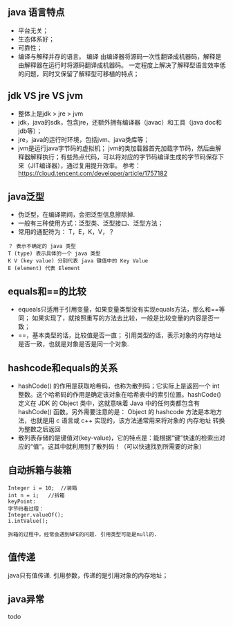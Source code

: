## java 语言特点
* 平台无关；
* 生态体系好；
* 可靠性；
* 编译与解释并存的语言。 编译 由编译器将源码一次性翻译成机器码，解释是 由解释器在运行时将源码翻译成机器码。  一定程度上解决了解释型语言效率低的问题，同时又保留了解释型可移植的特点；


## jdk VS jre  VS jvm 
* 整体上是jdk > jre > jvm
* jdk，java的sdk，包含jre，还额外拥有编译器（javac）和工具（java doc和jdb等）；
* jre，java的运行时环境，包括jvm、java类库等；
* jvm是运行java字节码的虚拟机； jvm的类加载器首先加载字节码，然后由解释器解释执行；有些热点代码，可以将对应的字节码编译生成的字节码保存下来（JIT编译器），通过复用提升效率。
参考：https://cloud.tencent.com/developer/article/1757182

## java泛型
* 伪泛型，在编译期间，会把泛型信息擦除掉.
* 一般有三种使用方式：泛型类、泛型接口、泛型方法；
* 常用的通配符为： T，E，K，V，？
```aidl
？ 表示不确定的 java 类型
T (type) 表示具体的一个 java 类型
K V (key value) 分别代表 java 键值中的 Key Value
E (element) 代表 Element
```


## equals和==的比较
* equeals只适用于引用变量，如果变量类型没有实现equals方法，那么和==等同； 如果实现了，就按照重写的方法去比较，一般是比较变量的内容是否一致；
* ==，基本类型的话，比较值是否一直； 引用类型的话，表示对象的内存地址是否一致，也就是对象是否是同一个对象.


## hashcode和equals的关系
* hashCode() 的作用是获取哈希码，也称为散列码；它实际上是返回一个 int 整数。这个哈希码的作用是确定该对象在哈希表中的索引位置。hashCode()定义在 JDK 的 Object 类中，这就意味着 Java 中的任何类都包含有 hashCode() 函数。另外需要注意的是： Object 的 hashcode 方法是本地方法，也就是用 c 语言或 c++ 实现的，该方法通常用来将对象的 内存地址 转换为整数之后返回
* 散列表存储的是键值对(key-value)，它的特点是：能根据“键”快速的检索出对应的“值”。这其中就利用到了散列码！（可以快速找到所需要的对象）


## 自动拆箱与装箱
```aidl
Integer i = 10;  //装箱
int n = i;   //拆箱
keyPoint:
字节码看过程：
Integer.valueOf();
i.intValue();

拆箱的过程中，经常会遇到NPE的问题. 引用类型可能是null的.
```


## 值传递
java只有值传递. 引用参数，传递的是引用对象的内存地址；


## java异常
todo






